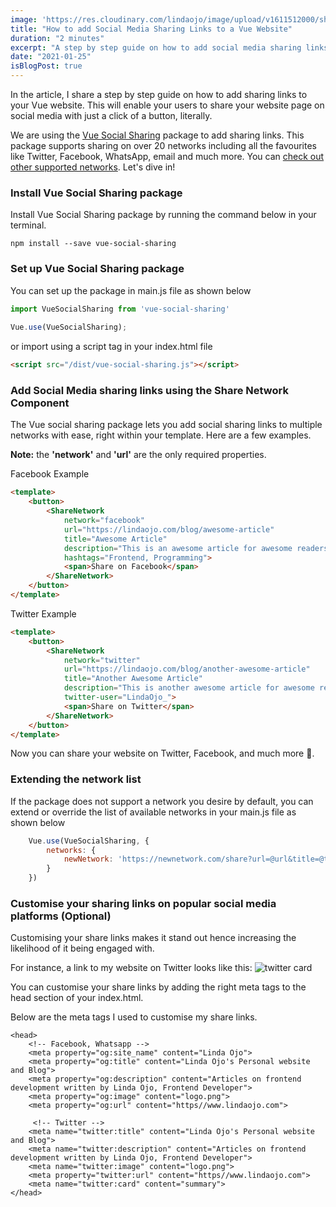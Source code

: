 ```yaml
---
image: 'https://res.cloudinary.com/lindaojo/image/upload/v1611512000/sharing-links_p4iqei.png'
title: "How to add Social Media Sharing Links to a Vue Website"
duration: "2 minutes"
excerpt: "A step by step guide on how to add social media sharing links to your favorite social media platforms on your website. "
date: "2021-01-25"
isBlogPost: true
---
```


In the article, I share a step by step guide on how to add sharing links to your Vue website. This will enable your users to share your website page on social media with just a click of a button, literally.

We are using the <a class="link" href="https://www.npmjs.com/package/vue-social-sharing" target="_blank" rel="noopener">Vue Social Sharing</a> package to add sharing links. This package supports sharing on over 20 networks including all the favourites like Twitter, Facebook, WhatsApp, email and much more. You can <a class="link" href="https://www.npmjs.com/package/vue-social-sharing" target="_blank" rel="noopener">check out other supported networks</a>. Let's dive in!

<h3>Install Vue Social Sharing package</h3>

Install Vue Social Sharing package by running the command below in your terminal.

```
npm install --save vue-social-sharing
```

<h3>Set up Vue Social Sharing package</h3>

You can set up the package in main.js file as shown below

```js
import VueSocialSharing from 'vue-social-sharing'
 
Vue.use(VueSocialSharing);
```

or import using a script tag in your index.html file

``` html
<script src="/dist/vue-social-sharing.js"></script>
```

<h3>Add Social Media sharing links using the Share Network Component</h3>

The Vue social sharing package lets you add social sharing links to multiple networks with ease, right within your template. Here are a few examples.

<strong>Note:</strong> the <strong>'network'</strong> and <strong>'url'</strong> are the only required properties.

Facebook Example
```html
<template>
    <button>
        <ShareNetwork
            network="facebook"
            url="https://lindaojo.com/blog/awesome-article"
            title="Awesome Article"
            description="This is an awesome article for awesome readers"
            hashtags="Frontend, Programming">
            <span>Share on Facebook</span>
        </ShareNetwork>
    </button>
</template>

```

Twitter Example
```html
<template>
    <button>
        <ShareNetwork
            network="twitter"
            url="https://lindaojo.com/blog/another-awesome-article"
            title="Another Awesome Article"
            description="This is another awesome article for awesome readers"
            twitter-user="LindaOjo_">
            <span>Share on Twitter</span>
        </ShareNetwork>
    </button>
</template>

```
Now you can share your website on Twitter, Facebook, and much more 🎉.

<h3>Extending the network list</h3>

If the package does not support a network you desire by default, you can extend or override the list of available networks in your main.js file as shown below

```js
    Vue.use(VueSocialSharing, {
        networks: {
            newNetwork: 'https://newnetwork.com/share?url=@url&title=@title'
        }
    })
```

<h3>Customise your sharing links on popular social media platforms (Optional)</h3>

Customising your share links makes it stand out hence increasing the likelihood of it being engaged with.

For instance, a link to my website on Twitter looks like this:
![twitter card](https://res.cloudinary.com/lindaojo/image/upload/v1606058540/twitter-card_mpspzu.png)

You can customise your share links by adding the right meta tags to the head section of your index.html.

Below are the meta tags I used to customise my share links.

```html{codeTitle: Meta Tags}
<head>
    <!-- Facebook, Whatsapp -->
    <meta property="og:site_name" content="Linda Ojo">
    <meta property="og:title" content="Linda Ojo's Personal website and Blog">
    <meta property="og:description" content="Articles on frontend development written by Linda Ojo, Frontend Developer">
    <meta property="og:image" content="logo.png">
    <meta property="og:url" content="https//www.lindaojo.com">

     <!-- Twitter -->
    <meta name="twitter:title" content="Linda Ojo's Personal website and Blog">
    <meta name="twitter:description" content="Articles on frontend development written by Linda Ojo, Frontend Developer">
    <meta name="twitter:image" content="logo.png">
    <meta property="twitter:url" content="https//www.lindaojo.com">
    <meta name="twitter:card" content="summary">
</head>
```

